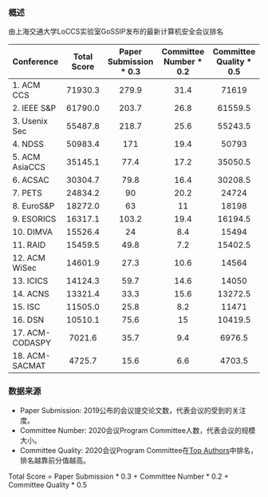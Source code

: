 ### 概述

由上海交通大学LoCCS实验室GoSSIP发布的最新计算机安全会议排名

| Conference | Total Score | Paper Submission * 0.3 | Committee Number * 0.2 | Committee Quality * 0.5 | 
| ---- | :----: | :----: | :----: | :----: |
| 1. ACM CCS | 71930.3 | 279.9 | 31.4 | 71619 |
| 2. IEEE S&P | 61790.0 | 203.7 | 26.8 | 61559.5 |
| 3. Usenix Sec | 55487.8 | 218.7 | 25.6 | 55243.5 |
| 4. NDSS | 50983.4 | 171 | 19.4 | 50793 | 
| 5. ACM AsiaCCS | 35145.1 | 77.4 | 17.2 | 35050.5 |
| 6. ACSAC | 30304.7 | 79.8 | 16.4 | 30208.5 |
| 7. PETS | 24834.2 | 90 | 20.2 | 24724 | 
| 8. EuroS&P | 18272.0 | 63 | 11 | 18198 |
| 9. ESORICS | 16317.1 | 103.2 | 19.4 | 16194.5 |
| 10. DIMVA | 15526.4 | 24 | 8.4 | 15494 |
| 11. RAID | 15459.5 | 49.8 | 7.2 | 15402.5 |
| 12. ACM WiSec | 14601.9 | 27.3 | 10.6 | 14564 |
| 13. ICICS | 14124.3 | 59.7 | 14.6 | 14050 |
| 14. ACNS | 13321.4 | 33.3 | 15.6 | 13272.5 |
| 15. ISC | 11505.0 | 25.8 | 8.2 | 11471 |
| 16. DSN | 10510.1 | 75.6 | 15 | 10419.5 |
| 17. ACM-CODASPY | 7021.6 | 35.7 | 9.4 | 6976.5 |
| 18. ACM-SACMAT | 4725.7 | 15.6 | 6.6 | 4703.5 |

### 数据来源
+ Paper Submission: 2019公布的会议提交论文数，代表会议的受到的关注度。
+ Committee Number: 2020会议Program Committee人数，代表会议的规模大小。
+ Committee Quality: 2020会议Program Committee在[Top Authors](http://s3.eurecom.fr/~balzarot/notes/top4_2018/authors_all_conf.html)中排名，排名越靠前分值越高。

Total Score = Paper Submission * 0.3 + Committee Number * 0.2 + Committee Quality * 0.5
